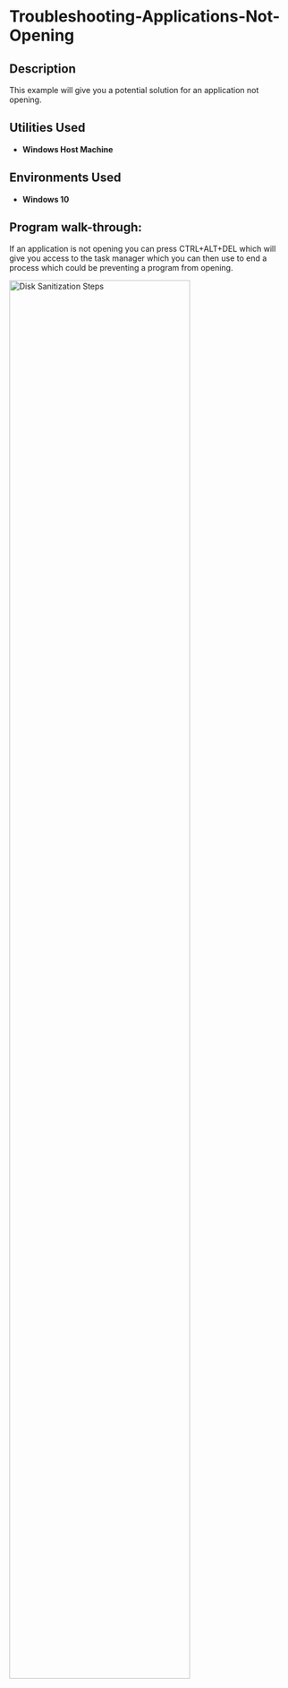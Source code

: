 <h1>Troubleshooting-Applications-Not-Opening</h1>


<h2>Description</h2>
This example will give you a potential solution for an application not opening.

<h2>Utilities Used</h2>


- <b>Windows Host Machine</b> 

<h2>Environments Used </h2>

- <b>Windows 10</b>


<h2>Program walk-through:</h2>

If an application is not opening you can press CTRL+ALT+DEL which will give you access to the task manager which you can then use to end a process which could be preventing a program from opening.

<img src="https://i.imgur.com/Vo9lIMX.png" height="80%" width="80%" alt="Disk Sanitization Steps"/>
